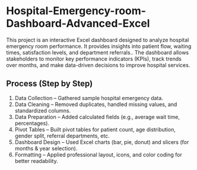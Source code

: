 # Hospital-Emergency-room-Dashboard-Advanced-Excel
This project is an interactive Excel dashboard designed to analyze hospital emergency room performance. It provides insights into patient flow, waiting times, satisfaction levels, and department referrals.. The dashboard allows stakeholders to monitor key performance indicators (KPIs), track trends over months, and make data-driven decisions to improve hospital services.

## Process (Step by Step)
1.	Data Collection – Gathered sample hospital emergency data.
2.	Data Cleaning – Removed duplicates, handled missing values, and standardized columns.
3.	Data Preparation – Added calculated fields (e.g., average wait time, percentages).
4.	Pivot Tables – Built pivot tables for patient count, age distribution, gender split, referral departments, etc.
5.	Dashboard Design – Used Excel charts (bar, pie, donut) and slicers (for months & year selection).
6.	Formatting – Applied professional layout, icons, and color coding for better readability.

 
